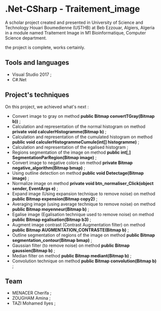 # .Net-CSharp - Traitement_image
 A scholar project created and presented in University of Science and Technology Houari Boumedienne (USTHB) at Beb Ezzouar, Algiers, Algeria in a module named Traitement Image in M1 Bioinformatique, Computer Science department.
 
the project is complete, works certainly. 
 

## Tools and languages
* Visual Studio 2017 ;
* C#.Net

## Project's techniques
On this project, we achieved what's next :
   * Convert image to gray on method **public Bitmap convertTGray(Bitmap b))** ;
   * Calculation and representation of the normal histogram on method **private void calculerHistogramme(Bitmap b)** ;
   * Calculation and representation of the cumulated histogram on method 
**public void calculerHistogrammeCumule(int[] histogramme)** ;
   * Calculation and representation of the egalised histogram ;
   * Regions segmentation of the image on method **public int[,] SegmentationParRegion(Bitmap image)** ;
   * Convert image to negative colors on method **private Bitmap negative_algorithm(Bitmap bmap)** ;
   * Using outline detection on method **public void Detectage(Bitmap image)** ;
   * Normalize image on method **private void btn_normaliser_Click(object sender, EventArgs e)** ;
   * Expand image (Using expansion technique to remove noise) on method **public Bitmap expension(Bitmap copy2)** ;
   * Averaging image (using average technique to remove noise) on method **public Bitmap moyenneur(Bitmap b)** ;
   * Egalise image (Egalisation technique used to remove noise) on method **public Bitmap egalisation(Bitmap b3)** ;
   * Augment image contrast (Contrast Augmentation filter) on method **public Bitmap AUGMENTATION_CONTRASTE(Bitmap b)** ;
   * Outline segmentation of regions of the image on method **public Bitmap segmentation_contour(Bitmap bmap)** ;
   * Gaussian filter (to remove noise) on method **public Bitmap gaussien(Bitmap b)** ;
   * Median filter on method **public Bitmap mediant(Bitmap b)** ;
   * Convolution technique on method **public Bitmap convolution(Bitmap b)** ;
   
## Team
* MENACER Cherifa ;
* ZOUGHAM Amina ;
* TAZI Mohamed Ilyes ;

